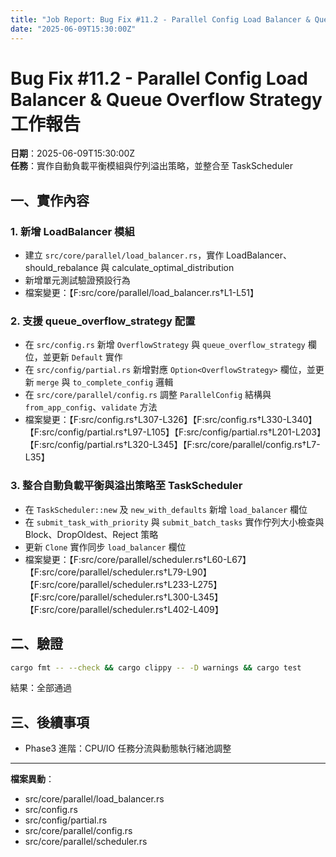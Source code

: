 ```yaml
---
title: "Job Report: Bug Fix #11.2 - Parallel Config Load Balancer & Queue Overflow Strategy"
date: "2025-06-09T15:30:00Z"
---
```


# Bug Fix #11.2 - Parallel Config Load Balancer & Queue Overflow Strategy 工作報告

**日期**：2025-06-09T15:30:00Z  
**任務**：實作自動負載平衡模組與佇列溢出策略，並整合至 TaskScheduler

## 一、實作內容

### 1. 新增 LoadBalancer 模組
- 建立 `src/core/parallel/load_balancer.rs`，實作 LoadBalancer、should_rebalance 與 calculate_optimal_distribution  
- 新增單元測試驗證預設行為
- 檔案變更：【F:src/core/parallel/load_balancer.rs†L1-L51】

### 2. 支援 queue_overflow_strategy 配置
- 在 `src/config.rs` 新增 `OverflowStrategy` 與 `queue_overflow_strategy` 欄位，並更新 `Default` 實作  
- 在 `src/config/partial.rs` 新增對應 `Option<OverflowStrategy>` 欄位，並更新 `merge` 與 `to_complete_config` 邏輯  
- 在 `src/core/parallel/config.rs` 調整 `ParallelConfig` 結構與 `from_app_config`、`validate` 方法  
- 檔案變更：【F:src/config.rs†L307-L326】【F:src/config.rs†L330-L340】【F:src/config/partial.rs†L97-L105】【F:src/config/partial.rs†L201-L203】【F:src/config/partial.rs†L320-L345】【F:src/core/parallel/config.rs†L7-L35】

### 3. 整合自動負載平衡與溢出策略至 TaskScheduler
- 在 `TaskScheduler::new` 及 `new_with_defaults` 新增 `load_balancer` 欄位  
- 在 `submit_task_with_priority` 與 `submit_batch_tasks` 實作佇列大小檢查與 Block、DropOldest、Reject 策略  
- 更新 `Clone` 實作同步 `load_balancer` 欄位  
- 檔案變更：【F:src/core/parallel/scheduler.rs†L60-L67】【F:src/core/parallel/scheduler.rs†L79-L90】【F:src/core/parallel/scheduler.rs†L233-L275】【F:src/core/parallel/scheduler.rs†L300-L345】【F:src/core/parallel/scheduler.rs†L402-L409】

## 二、驗證
```bash
cargo fmt -- --check && cargo clippy -- -D warnings && cargo test
```

結果：全部通過

## 三、後續事項

- Phase3 進階：CPU/IO 任務分流與動態執行緒池調整

---
**檔案異動**：
- src/core/parallel/load_balancer.rs  
- src/config.rs  
- src/config/partial.rs  
- src/core/parallel/config.rs  
- src/core/parallel/scheduler.rs
